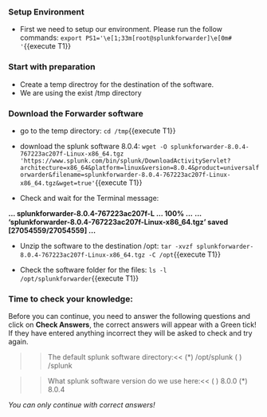 ### Setup Environment
- First we need to setup our environment. Please run the follow commands:
`export PS1='\e[1;33m[root@splunkforwarder]\e[0m# '`{{execute T1}}

### Start with preparation
- Create a temp directroy for the destination of the software.
- We are using the exist /tmp directory

### Download the Forwarder software

- go to the temp directory: `cd /tmp`{{execute T1}}

- download the splunk software 8.0.4:
`wget -O splunkforwarder-8.0.4-767223ac207f-Linux-x86_64.tgz 'https://www.splunk.com/bin/splunk/DownloadActivityServlet?architecture=x86_64&platform=linux&version=8.0.4&product=universalforwarder&filename=splunkforwarder-8.0.4-767223ac207f-Linux-x86_64.tgz&wget=true'`{{execute T1}}

- Check and wait for the Terminal message:

**... splunkforwarder-8.0.4-767223ac207f-L ... 100% ...**
**... ‘splunkforwarder-8.0.4-767223ac207f-Linux-x86_64.tgz’ saved [27054559/27054559] ...**

- Unzip the software to the destination /opt:
`tar -xvzf splunkforwarder-8.0.4-767223ac207f-Linux-x86_64.tgz -C /opt`{{execute T1}}

- Check the software folder for the files:
`ls -l /opt/splunkforwarder`{{execute T1}}

### Time to check your knowledge:

Before you can continue, you need to answer the following questions and click on **Check Answers**, the correct answers will appear with a Green tick! If they have entered anything incorrect they will be asked to check and try again.

>>The default splunk software directory:<<
(*) /opt/splunk
( ) /splunk

>>What splunk software version do we use here:<<
( ) 8.0.0
(*) 8.0.4

*You can only continue with correct answers!*



